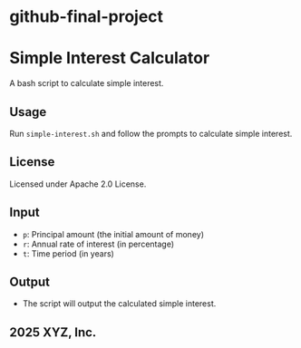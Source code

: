 # github-final-project
# Simple Interest Calculator

A bash script to calculate simple interest.

## Usage

Run `simple-interest.sh` and follow the prompts to calculate simple interest.

## License

Licensed under Apache 2.0 License.


## Input

- `p`: Principal amount (the initial amount of money)
- `r`: Annual rate of interest (in percentage)
- `t`: Time period (in years)

## Output

- The script will output the calculated simple interest.



2025 XYZ, Inc.
-------------